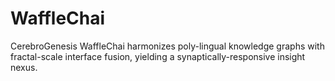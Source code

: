 # WaffleChai
CerebroGenesis WaffleChai harmonizes poly-lingual knowledge graphs with fractal-scale interface fusion, yielding a synaptically-responsive insight nexus.
